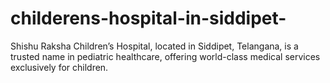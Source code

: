 # childerens-hospital-in-siddipet-
Shishu Raksha Children’s Hospital, located in Siddipet, Telangana, is a trusted name in pediatric healthcare, offering world-class medical services exclusively for children. 
